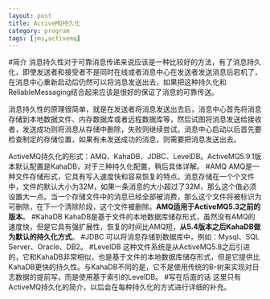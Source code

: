 ```yaml
---
layout: post
title: ActiveMQ持久化
category: program
tags: [jms,activemq]
---
```


#简介
消息持久性对于可靠消息传递来说应该是一种比较好的方法，有了消息持久化，即使发送者和接受者不是同时在线或者消息中心在发送者发送消息后宕机了，在消息中心重新启动后仍然可以将消息发送出去，如果把这种持久化和ReliableMessaging结合起来应该是很好的保证了消息的可靠传送。

消息持久性的原理很简单，就是在发送者将消息发送出去后，消息中心首先将消息存储到本地数据文件、内存数据库或者远程数据库等，然后试图将消息发送给接收者，发送成功则将消息从存储中删除，失败则继续尝试。消息中心启动以后首先要检查制定的存储位置，如果有未发送成功的消息，则需要把消息发送出去。

ActiveMQ持久化的形式：AMQ、KahaDB、JDBC、LevelDB。ActiveMQ5.9.1版本默认配置是KahaDB，对于三种持久化配置，稍后具体详解。
#AMQ
AMQ是一种文件存储形式，它具有写入速度快和容易恢复的特点。消息存储在一个个文件中，文件的默认大小为32M，如果一条消息的大小超过了32M，那么这个值必须设置大一点。当一个存储文件中的消息已经全部被消费，那么这个文件将被标识为可删除，在下一个清除阶段，这个文件被删除。**AMQ适用于ActiveMQ5.3之前的版本**。
#KahaDB
KahaDB是基于文件的本地数据库储存形式，虽然没有AMQ的速度快，但是它具有强扩展性，恢复的时间比AMQ短，**从5.4版本之后KahaDB做为默认的持久化方式**。
#JDBC
可以将消息存储到数据库中，例如：Mysql、SQL Server、Oracle、DB2。
#LevelDB
这种文件系统是从ActiveMQ5.8之后引进的，它和KahaDB非常相似，也是基于文件的本地数据库储存形式，但是它提供比KahaDB更快的持久性。与KahaDB不同的是，它不是使用传统的B-树来实现对日志数据的提前写，而是使用基于索引的LevelDB。
#写在后面的话
这里只有ActiveMQ持久化的简介，以后会在每种持久化的方式进行详细的补充。